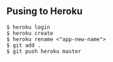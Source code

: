 ## Pusing to Heroku 

```
$ heroku login
$ heroku create 
$ heroku rename <"app-new-name">
$ git add .  
$ git push heroku master 

```